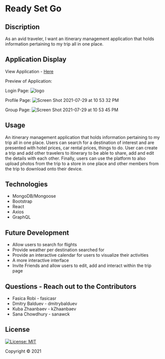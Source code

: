 # Ready Set Go 

## Discription 

As an avid traveler, I want an itinerary management application that holds information pertaining to my trip all in one place.

## Application Display  

View Application - [Here](https://trip-ready.herokuapp.com/)

Preview of Application:

Login Page: 
![logo](https://user-images.githubusercontent.com/78572507/127594206-2eeefe0d-ccd9-4a70-96ef-16e742c7e6df.png)

Profile Page:
![Screen Shot 2021-07-29 at 10 53 32 PM](https://user-images.githubusercontent.com/78572507/127594233-85f6a1eb-22f4-42b3-91a7-fb9cd26b165b.png)

Group Page:
![Screen Shot 2021-07-29 at 10 53 45 PM](https://user-images.githubusercontent.com/78572507/127594250-947b95e8-436c-4fb8-b330-59e5e9bf92bb.png)


## Usage

An itinerary management application that holds information pertaining to my trip all in one place. Users can search for a destination of interest and are presented with hotel prices, car rental prices, things to do. User can create a trip and add other travelers to itinerary to be able to share, add and edit the details with each other. Finally, users can use the platform to also upload photos from the trip to a store in one place and other members from the trip to download onto their device.


## Technologies 

* MongoDB/Mongoose 
* Bootstrap
* React
* Axios
* GraphQL 

## Future Development

* Allow users to search for flights
* Provide weather per destination searched for 
* Provide an interactive calendar for users to visualize their activities 
* A more interactive interface 
* Invite Friends and allow users to edit, add and interact within the trip page



## Questions - Reach out to the Contributors  

* Fasica Robi - fasicasr
* Dmitry Balduev - dmitrybalduev
* Kuba Zhaanbaev - kZhaanbaev
* Sana Chowdhury - sanawck


## License

[![License: MIT](https://img.shields.io/badge/License-MIT-yellow.svg)](https://opensource.org/licenses/MIT)

Copyright © 2021 
